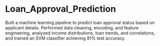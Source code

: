 # Loan_Approval_Prediction
Built a machine learning pipeline to predict loan approval status based on applicant details. Performed data cleaning, encoding, and feature engineering, analyzed income distributions, loan trends, and correlations, and trained an SVM classifier achieving 81% test accuracy.
